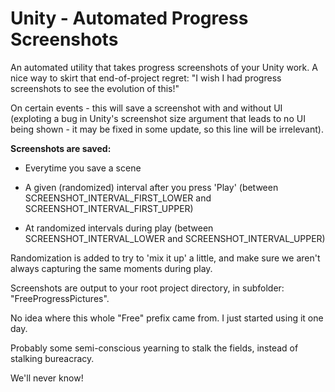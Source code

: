# Unity - Automated Progress Screenshots

An automated utility that takes progress screenshots of your Unity work. A nice way to skirt that end-of-project regret: "I wish I had progress screenshots to see the evolution of this!"

On certain events - this will save a screenshot with and without UI (exploting a bug in Unity's screenshot size argument that leads to no UI being shown - it may be fixed in some update, so this line will be irrelevant).

**Screenshots are saved:**

* Everytime you save a scene
  
* A given (randomized) interval after you press 'Play' (between SCREENSHOT_INTERVAL_FIRST_LOWER and SCREENSHOT_INTERVAL_FIRST_UPPER)
  
* At randomized intervals during play (between SCREENSHOT_INTERVAL_LOWER and SCREENSHOT_INTERVAL_UPPER)
  

Randomization is added to try to 'mix it up' a little, and make sure we aren't always capturing the same moments during play.

Screenshots are output to your root project directory, in subfolder: "FreeProgressPictures".

No idea where this whole "Free" prefix came from. I just started using it one day.

Probably some semi-conscious yearning to stalk the fields, instead of stalking bureacracy.

We'll never know!
